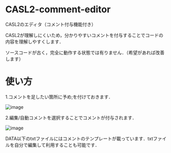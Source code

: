 # CASL2-comment-editor
CASL2のエディタ（コメント付与機能付き）

CASL2が理解しにくいため，分かりやすいコメントを付与することでコードの内容を理解しやすくします．

ソースコードが古く，完全に動作する状態では有りません．（希望があれば改善します）

# 使い方
1.コメントを足したい箇所に予め;を付けておきます．

![image](https://user-images.githubusercontent.com/15964431/140756444-6014bf14-85bb-49e9-99af-9445f077b965.png)

2.編集/自動コメントを選択することでコメントが付与されます．

![image](https://user-images.githubusercontent.com/15964431/140756398-b3acc27c-1942-4ba0-8015-6a0f3865f6a0.png)


DATA以下のtxtファイルにはコメントのテンプレートが載っています．txtファイルを自分で編集して利用することも可能です．
